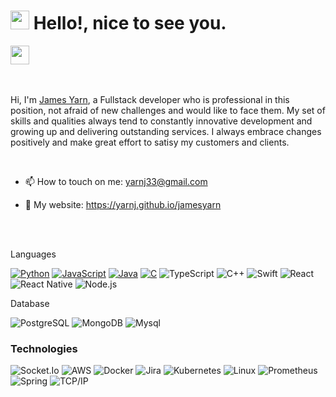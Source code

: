 <h1><img src="https://emojis.slackmojis.com/emojis/images/1531849430/4246/blob-sunglasses.gif?1531849430" width="30"/> Hello!, nice to see you.</h1>

<p align="left">
<a href="https://www.linkedin.com/in/james-yarn-308780227/" target="_blank"><img height="30" src="https://encrypted-tbn0.gstatic.com/images?q=tbn:ANd9GcT5dS7BQqmVln0FmHiQwEbwCKE9eUqqcO75Aw&usqp=CAU"></a>&nbsp;&nbsp;&nbsp;&nbsp;&nbsp;
</p>

<br>

Hi, I'm [James Yarn](https://yarnj.github.io/jamesyarn), a Fullstack developer who is professional in this position, not afraid of new challenges and would like to face them. My set of skills and qualities always tend to constantly innovative development and growing up and delivering outstanding services.
I always embrace changes positively and make great effort to satisy my customers and clients.

<br>

- 📫 How to touch on me: [yarnj33@gmail.com](mailto:yarnj33@gmail.com)

- 🔗 My website: https://yarnj.github.io/jamesyarn

 <br>

 </br>

Languages

[![Python](https://img.shields.io/badge/-Python-fff?&logo=python)](https://github.com/jacob-liu-g?tab=repositories&q=&type=&language=python)
[![JavaScript](https://img.shields.io/badge/-JavaScript-fff?&logo=JavaScript&logoColor=ddc508)](https://github.com/jacob-liu-g?tab=repositories&q=&type=&language=javascript)
[![Java](https://img.shields.io/badge/-Java-fff?&logo=Java&logoColor=007396)](https://github.com/jacob-liu-g?tab=repositories&q=&type=&language=java)
[![C](https://img.shields.io/badge/-C-fff?&logo=C)](https://github.com/jacob-liu-g?tab=repositories&q=&type=&language=c)
![TypeScript](https://img.shields.io/badge/-TypeScript-fff?&logo=TypeScript&logoColor=007ACC)
![C++](https://img.shields.io/badge/-C++-fff?&logo=c%2b%2b&logoColor=00599C)
![Swift](https://img.shields.io/badge/-Swift-fff?&logo=Swift)
![React](https://img.shields.io/badge/-React-fff?&logo=React)
![React Native](https://img.shields.io/badge/-ReactNative-fff?&logo=React)
![Node.js](https://img.shields.io/badge/-Node.js-fff?&logo=node.js)

Database

![PostgreSQL](https://img.shields.io/badge/-PostgreSQL-fff?&logo=PostgreSQL&logoColor=336791)
![MongoDB](https://img.shields.io/badge/-MongoDB-fff?&logo=MongoDB)
![Mysql](https://img.shields.io/badge/-MySql-fff?&logo=MySql)


### Technologies

![Socket.Io](https://img.shields.io/badge/-Socket.Io-fff?&logo=Socket.Io)
![AWS](https://img.shields.io/badge/-AWS-fff?&logo=Amazon-AWS&logoColor=232F3E)
![Docker](https://img.shields.io/badge/-Docker-fff?&logo=Docker)
![Jira](https://img.shields.io/badge/-Jira-fff?&logo=jira-software&logoColor=0052CC)
![Kubernetes](https://img.shields.io/badge/-Kubernetes-fff?&logo=Kubernetes)
![Linux](https://img.shields.io/badge/-Linux-fff?&logo=linux&logoColor=000)
![Prometheus](https://img.shields.io/badge/-Prometheus-fff?&logo=Prometheus)
![Spring](https://img.shields.io/badge/-Spring-fff?&logo=Spring)
![TCP/IP](https://img.shields.io/badge/-TCP/IP-fff?&logo=Cisco)

</div>
